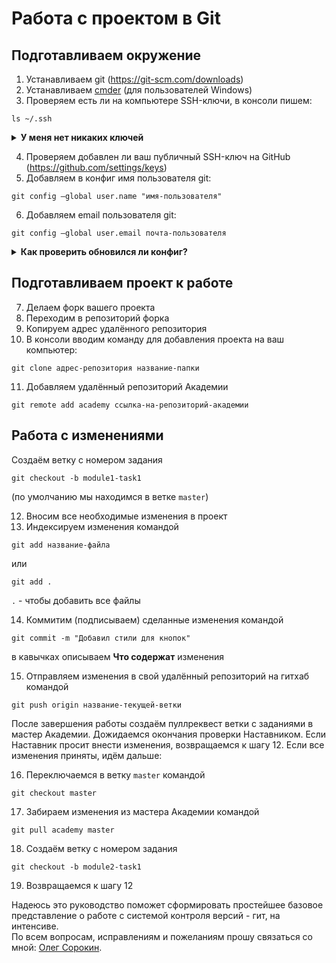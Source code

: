 # Работа с проектом в Git

## Подготавливаем окружение

1. Устанавливаем git (https://git-scm.com/downloads)
2. Устанавливаем [cmder](https://cmder.net/) (для пользователей Windows)
3. Проверяем есть ли на компьютере SSH-ключи, в консоли пишем:
```
ls ~/.ssh
```

<details>
  <summary>
    <strong>У меня нет никаких ключей</strong>
  </summary>
  
Генерируем новый SSH-ключ командой:
```
ssh-keygen -t rsa -b 4096 -C "ваш-email"
```
Копируем ключ в буфер обмена командой:
```
cat ~/.ssh/id_rsa.pub | pbcopy
```
Добавляем ваш публичный SSH-ключ на GitHub https://github.com/settings/ssh/new

</details>

4. Проверяем добавлен ли ваш публичный SSH-ключ на GitHub (https://github.com/settings/keys)
5. Добавляем в конфиг имя пользователя git:
```
git config —global user.name "имя-пользователя"
```

6. Добавляем email пользователя git:
```
git config —global user.email почта-пользователя
```
<details>
  <summary>
    <strong>Как проверить обновился ли конфиг?</strong>
  </summary>
  
Командой:
```
git config --list
```
находим в списке `user.name` и `user.email`.

</details>

## Подготавливаем проект к работе

7. Делаем форк вашего проекта
8. Переходим в репозиторий форка
9. Копируем адрес удалённого репозитория
10. В консоли вводим команду для добавления проекта на ваш компьютер:
```
git clone адрес-репозитория название-папки
```

11. Добавляем удалённый репозиторий Академии
```
git remote add academy ссылка-на-репозиторий-академии
```

## Работа с изменениями  
Создаём ветку с номером задания
```
git checkout -b module1-task1
```
(по умолчанию мы находимся в ветке `master`)

12. Вносим все необходимые изменения в проект
13. Индексируем изменения командой
```
git add название-файла
```
или
```
git add .
```
`.` - чтобы добавить все файлы

14. Коммитим (подписываем) сделанные изменения командой
```
git commit -m "Добавил стили для кнопок"
```
в кавычках описываем **Что содержат** изменения

15. Отправляем изменения в свой удалённый репозиторий на гитхаб командой
```
git push origin название-текущей-ветки
```

После завершения работы создаём пуллреквест ветки с заданиями в мастер Академии. Дожидаемся окончания проверки Наставником. Если Наставник просит внести изменения, возвращаемся к шагу 12. Если все изменения приняты, идём дальше:

16. Переключаемся в ветку `master` командой
```
git checkout master
```
17. Забираем изменения из мастера Академии командой
```
git pull academy master
```
18. Создаём ветку с номером задания
```
git checkout -b module2-task1
```
19. Возвращаемся к шагу 12

Надеюсь это руководство поможет сформировать простейшее базовое представление о работе с системой контроля версий - гит, на интенсиве.  
По всем вопросам, исправлениям и пожеланиям прошу связаться со мной: [Олег Сорокин](https://vk.com/olegvksorokin).
